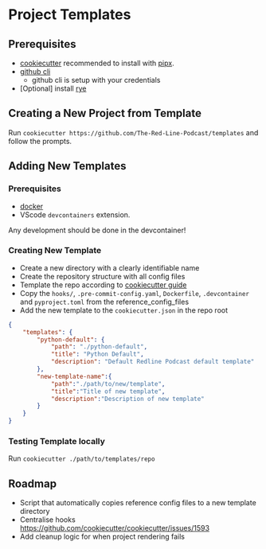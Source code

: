 # Project Templates

## Prerequisites

- [cookiecutter](https://cookiecutter.readthedocs.io/en/stable/README.html) recommended to install with [pipx](https://pipx.pypa.io/latest/installation/).
- [github cli](https://cli.github.com/)
  - github cli is setup with your credentials
- [Optional] install [rye](https://rye-up.com/guide/installation/)

## Creating a New Project from Template

Run `cookiecutter https://github.com/The-Red-Line-Podcast/templates` and follow the prompts.


## Adding New Templates

### Prerequisites

- [docker](https://docs.docker.com/engine/install/)
- VScode `devcontainers` extension.

Any development should be done in the devcontainer!

### Creating New Template

- Create a new directory with a clearly identifiable name
- Create the repository structure with all config files
- Template the repo according to [cookiecutter guide](https://cookiecutter.readthedocs.io/en/stable/)
- Copy the `hooks/`, `.pre-commit-config.yaml`, `Dockerfile`, `.devcontainer` and `pyproject.toml` from the reference_config_files
- Add  the new template to the `cookiecutter.json` in the repo root

```json
{
    "templates": {
        "python-default": {
            "path": "./python-default",
            "title": "Python Default",
            "description": "Default Redline Podcast default template"
        },
        "new-template-name":{
            "path":"./path/to/new/template",
            "title":"Title of new template",
            "description":"Description of new template"
        }
    }
}

```

### Testing Template locally

Run `cookiecutter ./path/to/templates/repo`

## Roadmap

- Script that automatically copies reference config files to a new template directory
- Centralise hooks https://github.com/cookiecutter/cookiecutter/issues/1593
- Add cleanup logic for when project rendering fails
